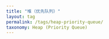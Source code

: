 ```yaml
---
title: "堆（优先队列）"
layout: tag
permalink: /tags/heap-priority-queue/
taxonomy: Heap (Priority Queue)
---
```

